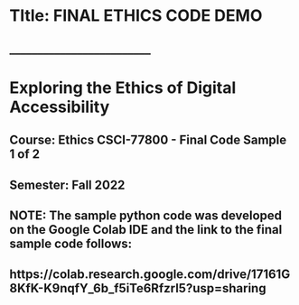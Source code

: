 <h1>TItle: FINAL ETHICS CODE DEMO</h1>
<h2>_________________________</h2>
<h1>Exploring the Ethics of Digital Accessibility</h1> 
<h2>Course: Ethics CSCI-77800 - Final Code Sample 1 of 2</h2>
<h2>Semester: Fall 2022</h2>

<h2>NOTE: The sample python code was developed on the Google Colab IDE and the link to the final sample code follows:</h2>
<h2>https://colab.research.google.com/drive/17161G8KfK-K9nqfY_6b_f5iTe6Rfzrl5?usp=sharing</h2>

